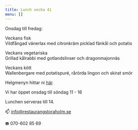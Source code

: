 ```yaml
---
title: Lunch vecka 41
menu: []
---
```

Onsdag till fredag:

Veckans fisk\
Vildfångad vänerlax med citronkräm picklad fänkål och potatis

Veckans vegetariska\
Grillad kålrabbi med gotlandslinser och dragonmajonnäs

Veckans kött\
Wallenbergare med potatispuré, rårörda lingon och skirat smör

Helgmenyn hittar ni [här](https://www.restaurangstoraholm.se/helg/?i=2).

Vi har öppet onsdag till söndag 11 - 16

Lunchen serveras till 14.[](http://www.bjorlandagard.se)[](http://www.bjorlandagard.se)[](https://www.restaurangstoraholm.se/helg/?i=2)[](https://www.restaurangstoraholm.se/helg/?i=2)

📫 info@restaurangstoraholm.se

☎️ 070-602 85 69